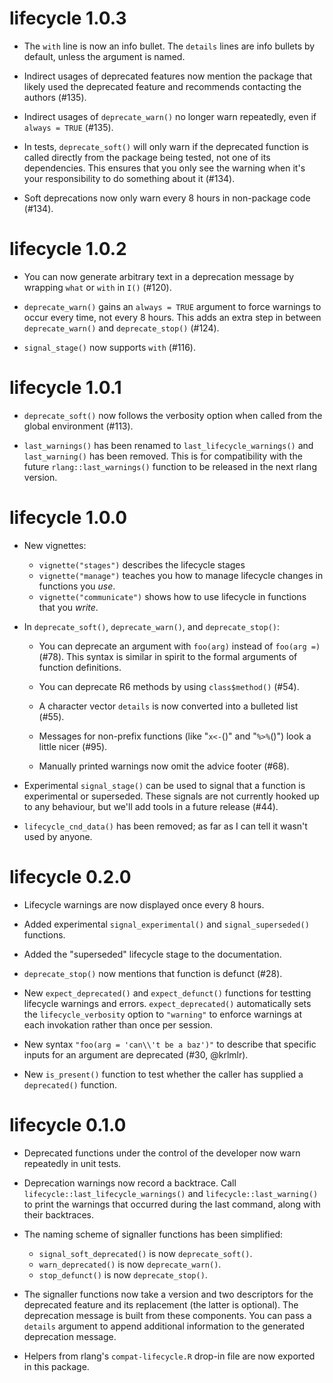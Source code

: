 # lifecycle 1.0.3

* The `with` line is now an info bullet. The `details` lines are info
  bullets by default, unless the argument is named.

* Indirect usages of deprecated features now mention the package that
  likely used the deprecated feature and recommends contacting the
  authors (#135).

* Indirect usages of `deprecate_warn()` no longer warn repeatedly,
  even if `always = TRUE` (#135).

* In tests, `deprecate_soft()` will only warn if the deprecated function
  is called directly from the package being tested, not one of its dependencies.
  This ensures that you only see the warning when it's your responsibility to
  do something about it (#134).

* Soft deprecations now only warn every 8 hours in non-package code (#134).


# lifecycle 1.0.2

* You can now generate arbitrary text in a deprecation message by
  wrapping `what` or `with` in `I()` (#120).

* `deprecate_warn()` gains an `always = TRUE` argument to force
  warnings to occur every time, not every 8 hours. This adds an extra
  step in between `deprecate_warn()` and `deprecate_stop()` (#124).

* `signal_stage()` now supports `with` (#116).


# lifecycle 1.0.1

* `deprecate_soft()` now follows the verbosity option when called from
  the global environment (#113).

* `last_warnings()` has been renamed to `last_lifecycle_warnings()`
  and `last_warning()` has been removed. This is for compatibility
  with the future `rlang::last_warnings()` function to be released in
  the next rlang version.


# lifecycle 1.0.0

* New vignettes:
  * `vignette("stages")` describes the lifecycle stages
  * `vignette("manage")` teaches you how to manage lifecycle changes in
     functions you _use_.
  * `vignette("communicate")` shows how to use lifecycle in functions that
     you _write_.

* In `deprecate_soft()`, `deprecate_warn()`, and `deprecate_stop()`:

  * You can deprecate an argument with `foo(arg)` instead of `foo(arg =)` (#78).
    This syntax is similar in spirit to the formal arguments  of function
    definitions.

  * You can deprecate R6 methods by using `class$method()` (#54).

  * A character vector `details` is now converted into a bulleted list (#55).

  * Messages for non-prefix functions (like "`x<-`()" and "`%>%`()")
    look a little nicer (#95).

  * Manually printed warnings now omit the advice footer (#68).

* Experimental `signal_stage()` can be used to signal that a function is
  experimental or superseded. These signals are not currently hooked up to any
  behaviour, but we'll add tools in a future release (#44).

* `lifecycle_cnd_data()` has been removed; as far as I can tell it wasn't
  used by anyone.


# lifecycle 0.2.0

* Lifecycle warnings are now displayed once every 8 hours.

* Added experimental `signal_experimental()` and `signal_superseded()`
  functions.

* Added the "superseded" lifecycle stage to the documentation.

* `deprecate_stop()` now mentions that function is defunct (#28).

* New `expect_deprecated()` and `expect_defunct()` functions for
  testting lifecycle warnings and errors. `expect_deprecated()`
  automatically sets the `lifecycle_verbosity` option to `"warning"`
  to enforce warnings at each invokation rather than once per session.

* New syntax `"foo(arg = 'can\\'t be a baz')"` to describe that specific inputs
  for an argument are deprecated (#30, @krlmlr).

* New `is_present()` function to test whether the caller has supplied a
  `deprecated()` function.


# lifecycle 0.1.0

* Deprecated functions under the control of the developer now warn
  repeatedly in unit tests.

* Deprecation warnings now record a backtrace. Call
  `lifecycle::last_lifecycle_warnings()` and `lifecycle::last_warning()` to
  print the warnings that occurred during the last command, along with
  their backtraces.

* The naming scheme of signaller functions has been simplified:

  - `signal_soft_deprecated()` is now `deprecate_soft()`.
  - `warn_deprecated()` is now `deprecate_warn()`.
  - `stop_defunct()` is now `deprecate_stop()`.

* The signaller functions now take a version and two descriptors for
  the deprecated feature and its replacement (the latter is
  optional). The deprecation message is built from these
  components. You can pass a `details` argument to append additional
  information to the generated deprecation message.

* Helpers from rlang's `compat-lifecycle.R` drop-in file are now
  exported in this package.
